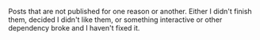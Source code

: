 Posts that are not published for one reason or another.
Either I didn't finish them, decided I didn't like them, or something interactive
or other dependency broke and I haven't fixed it.